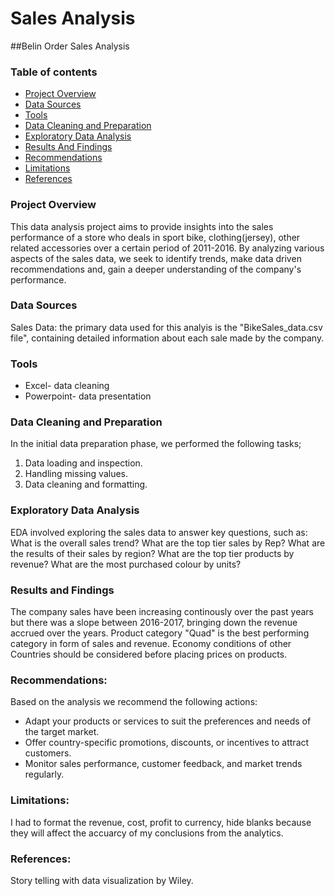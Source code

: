 # Sales Analysis
##Belin Order Sales Analysis

### Table of contents
- [Project Overview](#project-overview)
- [Data Sources](#data-sources)
- [Tools](#tools)
- [Data Cleaning and Preparation](#data-cleaning-and-preparation)
- [Exploratory Data Analysis](#exploratory-data-analysis)
- [Results And Findings](#results-and-findings)
-  [Recommendations](#recommendations)
-  [Limitations](#limitations)
-  [References](#references)
  
### Project Overview
This data analysis project aims to provide insights into the sales performance of a store who deals in sport bike, clothing(jersey), other related accessories over a certain period of 2011-2016. By analyzing various aspects of the sales data, we seek to identify trends, make data driven recommendations and, gain a deeper understanding of the company's performance.
### Data Sources

Sales Data: the primary data used for this analyis is the "BikeSales_data.csv file", containing detailed information about each sale made by the company.

### Tools

- Excel- data cleaning
- Powerpoint- data presentation

### Data Cleaning and Preparation

In the initial data preparation phase, we performed the following tasks;
1. Data loading and inspection.
2. Handling missing values.
3. Data cleaning and formatting.

  ### Exploratory Data Analysis
   EDA involved exploring the sales data to answer key questions, such as:
   What is the overall sales trend?
   What are the top tier sales by Rep?
   What are the results of their sales by region?
   What are the top tier products by revenue?
   What are the most purchased colour by units?
   

### Results and Findings
The company sales have been increasing continously over the past years but there was a slope between 2016-2017, bringing down the revenue accrued over the years.
Product category "Quad" is the best performing category in form of sales and revenue.
Economy conditions of other Countries should be considered before placing prices on products.

### Recommendations:
Based on the analysis we recommend the following actions:
- Adapt your products or services to suit the preferences and needs of the target market.
-  Offer country-specific promotions, discounts, or incentives to attract customers.
-   Monitor sales performance, customer feedback, and market trends regularly.

  ### Limitations:
  I had to format the revenue, cost, profit to currency, hide blanks because they will affect the accuarcy of my conclusions from the analytics.

  ### References:
  Story telling with data visualization by Wiley.



 
  


   
